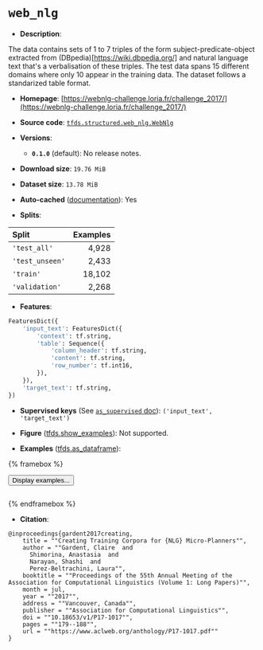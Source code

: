 <div itemscope itemtype="http://schema.org/Dataset">
  <div itemscope itemprop="includedInDataCatalog" itemtype="http://schema.org/DataCatalog">
    <meta itemprop="name" content="TensorFlow Datasets" />
  </div>
  <meta itemprop="name" content="web_nlg" />
  <meta itemprop="description" content="The data contains sets of 1 to 7 triples of the form subject-predicate-object&#10;extracted from (DBpedia)[https://wiki.dbpedia.org/] and natural language text&#10;that&#x27;s a verbalisation of these triples.&#10;The test data spans 15 different domains where only 10 appear in the training&#10;data.&#10;The dataset follows a standarized table format.&#10;&#10;To use this dataset:&#10;&#10;```python&#10;import tensorflow_datasets as tfds&#10;&#10;ds = tfds.load(&#x27;web_nlg&#x27;, split=&#x27;train&#x27;)&#10;for ex in ds.take(4):&#10;  print(ex)&#10;```&#10;&#10;See [the guide](https://www.tensorflow.org/datasets/overview) for more&#10;informations on [tensorflow_datasets](https://www.tensorflow.org/datasets).&#10;&#10;" />
  <meta itemprop="url" content="https://www.tensorflow.org/datasets/catalog/web_nlg" />
  <meta itemprop="sameAs" content="https://webnlg-challenge.loria.fr/challenge_2017/" />
  <meta itemprop="citation" content="@inproceedings{gardent2017creating,&#10;    title = &quot;&quot;Creating Training Corpora for {NLG} Micro-Planners&quot;&quot;,&#10;    author = &quot;&quot;Gardent, Claire  and&#10;      Shimorina, Anastasia  and&#10;      Narayan, Shashi  and&#10;      Perez-Beltrachini, Laura&quot;&quot;,&#10;    booktitle = &quot;&quot;Proceedings of the 55th Annual Meeting of the Association for Computational Linguistics (Volume 1: Long Papers)&quot;&quot;,&#10;    month = jul,&#10;    year = &quot;&quot;2017&quot;&quot;,&#10;    address = &quot;&quot;Vancouver, Canada&quot;&quot;,&#10;    publisher = &quot;&quot;Association for Computational Linguistics&quot;&quot;,&#10;    doi = &quot;&quot;10.18653/v1/P17-1017&quot;&quot;,&#10;    pages = &quot;&quot;179--188&quot;&quot;,&#10;    url = &quot;&quot;https://www.aclweb.org/anthology/P17-1017.pdf&quot;&quot;&#10;}" />
</div>

# `web_nlg`


*   **Description**:

The data contains sets of 1 to 7 triples of the form subject-predicate-object
extracted from (DBpedia)[https://wiki.dbpedia.org/] and natural language text
that's a verbalisation of these triples. The test data spans 15 different
domains where only 10 appear in the training data. The dataset follows a
standarized table format.

*   **Homepage**:
    [https://webnlg-challenge.loria.fr/challenge_2017/](https://webnlg-challenge.loria.fr/challenge_2017/)

*   **Source code**:
    [`tfds.structured.web_nlg.WebNlg`](https://github.com/tensorflow/datasets/tree/master/tensorflow_datasets/structured/web_nlg/web_nlg.py)

*   **Versions**:

    *   **`0.1.0`** (default): No release notes.

*   **Download size**: `19.76 MiB`

*   **Dataset size**: `13.78 MiB`

*   **Auto-cached**
    ([documentation](https://www.tensorflow.org/datasets/performances#auto-caching)):
    Yes

*   **Splits**:

Split           | Examples
:-------------- | -------:
`'test_all'`    | 4,928
`'test_unseen'` | 2,433
`'train'`       | 18,102
`'validation'`  | 2,268

*   **Features**:

```python
FeaturesDict({
    'input_text': FeaturesDict({
        'context': tf.string,
        'table': Sequence({
            'column_header': tf.string,
            'content': tf.string,
            'row_number': tf.int16,
        }),
    }),
    'target_text': tf.string,
})
```

*   **Supervised keys** (See
    [`as_supervised` doc](https://www.tensorflow.org/datasets/api_docs/python/tfds/load#args)):
    `('input_text', 'target_text')`

*   **Figure**
    ([tfds.show_examples](https://www.tensorflow.org/datasets/api_docs/python/tfds/visualization/show_examples)):
    Not supported.

*   **Examples**
    ([tfds.as_dataframe](https://www.tensorflow.org/datasets/api_docs/python/tfds/as_dataframe)):

<!-- mdformat off(HTML should not be auto-formatted) -->

{% framebox %}

<button id="displaydataframe">Display examples...</button>
<div id="dataframecontent" style="overflow-x:auto"></div>
<script>
const url = "https://storage.googleapis.com/tfds-data/visualization/dataframe/web_nlg-0.1.0.html";
const dataButton = document.getElementById('displaydataframe');
dataButton.addEventListener('click', async () => {
  // Disable the button after clicking (dataframe loaded only once).
  dataButton.disabled = true;

  const contentPane = document.getElementById('dataframecontent');
  try {
    const response = await fetch(url);
    // Error response codes don't throw an error, so force an error to show
    // the error message.
    if (!response.ok) throw Error(response.statusText);

    const data = await response.text();
    contentPane.innerHTML = data;
  } catch (e) {
    contentPane.innerHTML =
        'Error loading examples. If the error persist, please open '
        + 'a new issue.';
  }
});
</script>

{% endframebox %}

<!-- mdformat on -->

*   **Citation**:

```
@inproceedings{gardent2017creating,
    title = ""Creating Training Corpora for {NLG} Micro-Planners"",
    author = ""Gardent, Claire  and
      Shimorina, Anastasia  and
      Narayan, Shashi  and
      Perez-Beltrachini, Laura"",
    booktitle = ""Proceedings of the 55th Annual Meeting of the Association for Computational Linguistics (Volume 1: Long Papers)"",
    month = jul,
    year = ""2017"",
    address = ""Vancouver, Canada"",
    publisher = ""Association for Computational Linguistics"",
    doi = ""10.18653/v1/P17-1017"",
    pages = ""179--188"",
    url = ""https://www.aclweb.org/anthology/P17-1017.pdf""
}
```

